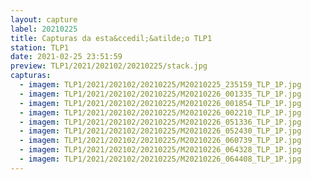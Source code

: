 ```yaml
---
layout: capture
label: 20210225
title: Capturas da esta&ccedil;&atilde;o TLP1
station: TLP1
date: 2021-02-25 23:51:59
preview: TLP1/2021/202102/20210225/stack.jpg
capturas:
  - imagem: TLP1/2021/202102/20210225/M20210225_235159_TLP_1P.jpg
  - imagem: TLP1/2021/202102/20210225/M20210226_001335_TLP_1P.jpg
  - imagem: TLP1/2021/202102/20210225/M20210226_001854_TLP_1P.jpg
  - imagem: TLP1/2021/202102/20210225/M20210226_002210_TLP_1P.jpg
  - imagem: TLP1/2021/202102/20210225/M20210226_051336_TLP_1P.jpg
  - imagem: TLP1/2021/202102/20210225/M20210226_052430_TLP_1P.jpg
  - imagem: TLP1/2021/202102/20210225/M20210226_060739_TLP_1P.jpg
  - imagem: TLP1/2021/202102/20210225/M20210226_064328_TLP_1P.jpg
  - imagem: TLP1/2021/202102/20210225/M20210226_064408_TLP_1P.jpg
---
```

